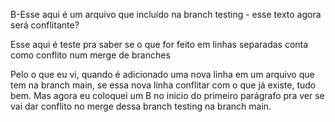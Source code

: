 B-Esse aqui é um arquivo que incluído na branch testing - esse texto agora será conflitante?

Esse aqui é teste pra saber se o que for feito em linhas separadas conta como conflito num merge de branches

Pelo o que eu vi, quando é adicionado uma nova linha em um arquivo que tem na branch main, se essa nova linha conflitar
com o que já existe, tudo bem. Mas agora eu coloquei um B no inicio do primeiro parágrafo pra ver se vai dar conflito no
merge dessa branch testing na branch main. 